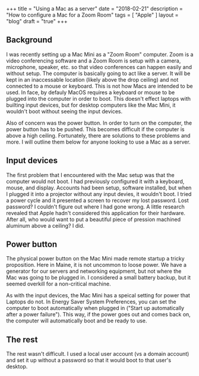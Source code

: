 +++
title = "Using a Mac as a server"
date = "2018-02-21"
description = "How to configure a Mac for a Zoom Room"
tags = [ "Apple" ]
layout = "blog"
draft = "true"
+++

## Background
I was recently setting up a Mac Mini as a "Zoom Room" computer. Zoom is a video conferencing software and a Zoom Room is setup with a camera, microphone, speaker, etc. so that video conferences can happen easily and without setup. The computer is basically going to act like a server. It will be kept in an inaccessable location (likely above the drop ceiling) and not connected to a mouse or keyboard. This is not how Macs are intended to be used. In face, by defauly MacOS requires a keyboard or mouse to be plugged into the computer in order to boot. This doesn't effect laptops with builting input devices, but for desktop computers like the Mac Mini, it wouldn't boot without seeing the input devices.

Also of concern was the power button. In order to turn on the computer, the power button has to be pushed. This becomes difficult if the computer is above a high ceiling. Fortunately, there are solutions to these problems and more. I will outline them below for anyone looking to use a Mac as a server.

## Input devices

The first problem that I encountered with the Mac setup was that the computer would not boot. I had previously configured it with a keyboard, mouse, and display. Accounts had been setup, software installed, but when I plugged it into a projector without any input devies, it wouldn't boot. I tried a power cycle and it presented a screen to recover my lost password. Lost password? I couldn't figure out where I had gone wrong. A little research revealed that Apple hadn't considered this application for their hardware. After all, who would want to put a beautiful piece of pression machined aluminum above a ceiling? I did.

## Power button

The physical power button on the Mac Mini made remote startup a tricky proposition. Here in Maine, it is not uncommon to loose power. We have a generator for our servers and networking equipment, but not where the Mac was going to be plugged in. I considered a small battery backup, but it seemed overkill for a non-critical machine.

As with the input devices, the Mac Mini has a speical setting for power that Laptops do not. In Energy Saver System Preferences, you can set the computer to boot automatically when plugged in ("Start up automatically after a power failure"). This way, if the power goes out and comes back on, the computer will automatically boot and be ready to use.

## The rest

The rest wasn't difficult. I used a local user account (vs a domain account) and set it up without a password so that it would boot to that user's desktop.